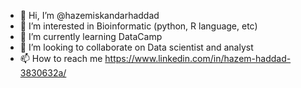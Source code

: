 - 👋 Hi, I’m @hazemiskandarhaddad
- 👀 I’m interested in Bioinformatic (python, R language, etc) 
- 🌱 I’m currently learning DataCamp
- 💞️ I’m looking to collaborate on Data scientist and analyst 
- 📫 How to reach me https://www.linkedin.com/in/hazem-haddad-3830632a/

<!---
hazemiskandarhaddad/hazemiskandarhaddad is a ✨ special ✨ repository because its `README.md` (this file) appears on your GitHub profile.
You can click the Preview link to take a look at your changes.
--->
